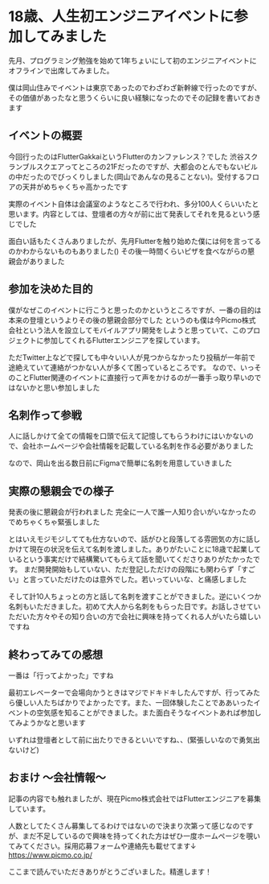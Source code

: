 # 18歳、人生初エンジニアイベントに参加してみました
先月、プログラミング勉強を始めて1年ちょいにして初のエンジニアイベントにオフラインで出席してみました。

僕は岡山住みでイベントは東京であったのでわざわざ新幹線で行ったのですが、その価値があったなと思うくらいに良い経験になったのでその記録を書いておきます

## イベントの概要
今回行ったのはFlutterGakkaiというFlutterのカンファレンス？でした
渋谷スクランブルスクエアってところの21Fだったのですが、大都会のとんでもないビルの中だったのでびっくりしました(岡山であんなの見ることない)。受付するフロアの天井がめちゃくちゃ高かったです

実際のイベント自体は会議室のようなところで行われ、多分100人くらいいたと思います。内容としては、登壇者の方々が前に出て発表してそれを見るという感じでした

面白い話もたくさんありましたが、先月Flutterを触り始めた僕には何を言ってるのかわからないものもありました()
その後一時間くらいピザを食べながらの懇親会がありました

## 参加を決めた目的
僕がなぜこのイベントに行こうと思ったのかというところですが、一番の目的は本来の登壇というよりその後の懇親会部分でした
というのも僕は今Picmo株式会社という法人を設立してモバイルアプリ開発をしようと思っていて、このプロジェクトに参加してくれるFlutterエンジニアを探しています。

ただTwitter上などで探しても中々いい人が見つからなかったり投稿が一年前で途絶えていて連絡がつかない人が多くて困っているところです。
なので、いっそのことFlutter関連のイベントに直接行って声をかけるのが一番手っ取り早いのではないかと思い参加しました

## 名刺作って参戦
人に話しかけて全ての情報を口頭で伝えて記憶してもらうわけにはいかないので、会社ホームページや会社情報を記載している名刺を作る必要がありました

なので、岡山を出る数日前にFigmaで簡単に名刺を用意していきました

## 実際の懇親会での様子
発表の後に懇親会が行われました
完全に一人で誰一人知り合いがいなかったのでめちゃくちゃ緊張しました

とはいえモジモジしてても仕方ないので、話がひと段落してる雰囲気の方に話しかけて現在の状況を伝えて名刺を渡しました。ありがたいことに18歳で起業しているという事実だけで結構驚いてもらえて話を聞いてくださりありがたかったです。
まだ開発開始もしていない、ただ登記しただけの段階にも関わらず「すごい」と言っていただけたのは意外でした。若いっていいな、と痛感しました

そして計10人ちょっとの方と話して名刺を渡すことができました。逆にいくつか名刺もいただきました。初めて大人から名刺をもらった日です。お話しさせていただいた方々やその知り合いの方で会社に興味を持ってくれる人がいたら嬉しいですね

## 終わってみての感想
一番は「行ってよかった」ですね

最初エレベーターで会場向かうときはマジでドキドキしたんですが、行ってみたら優しい人たちばかりでよかったです。また、一回体験したことでああいったイベントの空気感を知ることができました。また面白そうなイベントあれば参加してみようかなと思います

いずれは登壇者として前に出たりできるといいですね、、(緊張しいなので勇気出ないけど)

## おまけ 〜会社情報〜
記事の内容でも触れましたが、現在Picmo株式会社ではFlutterエンジニアを募集しています。

人数としてたくさん募集してるわけではないので決まり次第って感じなのですが、まだ不足しているので興味を持ってくれた方はぜひ一度ホームページを覗いてみてください。採用応募フォームや連絡先も載せてます↓
https://www.picmo.co.jp/

ここまで読んでいただきありがとうございました。精進します！